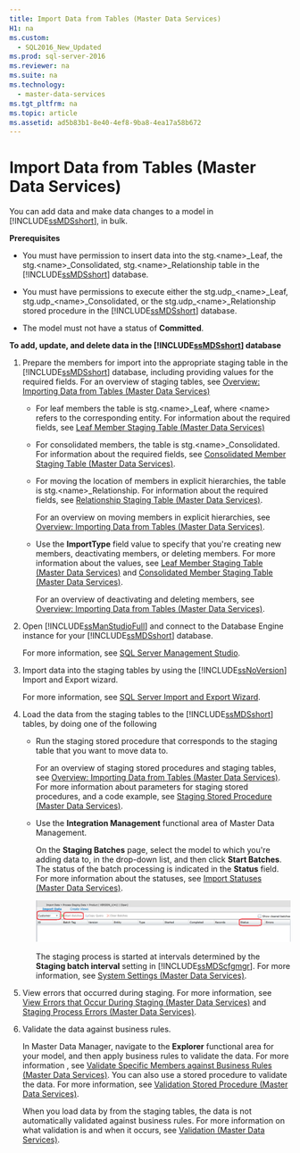 ```yaml
---
title: Import Data from Tables (Master Data Services)
H1: na
ms.custom: 
  - SQL2016_New_Updated
ms.prod: sql-server-2016
ms.reviewer: na
ms.suite: na
ms.technology: 
  - master-data-services
ms.tgt_pltfrm: na
ms.topic: article
ms.assetid: ad5b83b1-8e40-4ef8-9ba8-4ea17a58b672
---
```

# Import Data from Tables (Master Data Services)
  You can add data and make data changes to a model in [!INCLUDE[ssMDSshort](../../Topics/TopicNameContainA/includes/ssMDSshort_md.md)], in bulk.  
  
 **Prerequisites**  
  
-   You must have permission to insert data into the stg.<name\>_Leaf, the stg.<name\>_Consolidated, stg.<name\>_Relationship table in the [!INCLUDE[ssMDSshort](../../Topics/TopicNameContainA/includes/ssMDSshort_md.md)] database.  
  
-   You must have permissions to execute either the stg.udp_<name\>_Leaf, stg.udp\_<name\>_Consolidated, or the stg.udp\_<name\>_Relationship stored procedure in the [!INCLUDE[ssMDSshort](../../Topics/TopicNameContainA/includes/ssMDSshort_md.md)] database.  
  
-   The model must not have a status of **Committed**.  
  
 **To add, update, and delete data in the [!INCLUDE[ssMDSshort](../../Topics/TopicNameContainA/includes/ssMDSshort_md.md)] database**  
  
1.  Prepare the members for import into the appropriate staging table in the [!INCLUDE[ssMDSshort](../../Topics/TopicNameContainA/includes/ssMDSshort_md.md)] database, including providing values for the required fields. For an overview of staging tables, see [Overview: Importing Data from Tables &#40;Master Data Services&#41;](../Topic/Overview:%20Importing%20Data%20from%20Tables%20\(Master%20Data%20Services\).md)  
  
    -   For leaf members the table is stg.<name\>_Leaf, where <name\> refers to the corresponding entity. For information about the required fields, see [Leaf Member Staging Table &#40;Master Data Services&#41;](../../Topics/TopicNameNotContainA/Leaf-Member-Staging-Table--Master-Data-Services-.md)  
  
    -   For consolidated members, the table is stg.<name\>_Consolidated. For information about the required fields, see [Consolidated Member Staging Table &#40;Master Data Services&#41;](../../Topics/TopicNameNotContainA/Consolidated-Member-Staging-Table--Master-Data-Services-.md).  
  
    -   For moving the location of members in explicit hierarchies, the table is stg.<name\>_Relationship. For information about the required fields, see [Relationship Staging Table &#40;Master Data Services&#41;](../../Topics/TopicNameNotContainA/Relationship-Staging-Table--Master-Data-Services-.md).  
  
         For an overview on moving members in explicit hierarchies, see [Overview: Importing Data from Tables &#40;Master Data Services&#41;](../Topic/Overview:%20Importing%20Data%20from%20Tables%20\(Master%20Data%20Services\).md).  
  
    -   Use the **ImportType** field value to specify that you're creating new members, deactivating members, or deleting members. For more information about the values, see [Leaf Member Staging Table &#40;Master Data Services&#41;](../../Topics/TopicNameNotContainA/Leaf-Member-Staging-Table--Master-Data-Services-.md) and [Consolidated Member Staging Table &#40;Master Data Services&#41;](../../Topics/TopicNameNotContainA/Consolidated-Member-Staging-Table--Master-Data-Services-.md).  
  
         For an overview of deactivating and deleting members, see [Overview: Importing Data from Tables &#40;Master Data Services&#41;](../Topic/Overview:%20Importing%20Data%20from%20Tables%20\(Master%20Data%20Services\).md).  
  
2.  Open [!INCLUDE[ssManStudioFull](../../Topics/TopicNameContainA/includes/ssManStudioFull_md.md)] and connect to the Database Engine instance for your [!INCLUDE[ssMDSshort](../../Topics/TopicNameContainA/includes/ssMDSshort_md.md)] database.  
  
     For more information, see [SQL Server Management Studio](../Topic/SQL%20Server%20Management%20Studio.md).  
  
3.  Import data into the staging tables by using the [!INCLUDE[ssNoVersion](../../Topics/TopicNameContainA/includes/ssNoVersion_md.md)] Import and Export wizard.  
  
     For more information, see [SQL Server Import and Export Wizard](../../Topics/TopicNameNotContainA/SQL-Server-Import-and-Export-Wizard.md).  
  
4.  Load the data from the staging tables to the [!INCLUDE[ssMDSshort](../../Topics/TopicNameContainA/includes/ssMDSshort_md.md)] tables, by doing one of the following  
  
    -   Run the staging stored procedure that corresponds to the staging table that you want to move data to.  
  
         For an overview of staging stored procedures and staging tables, see [Overview: Importing Data from Tables &#40;Master Data Services&#41;](../Topic/Overview:%20Importing%20Data%20from%20Tables%20\(Master%20Data%20Services\).md). For more information about parameters for staging stored procedures, and a code example, see [Staging Stored Procedure &#40;Master Data Services&#41;](../../Topics/TopicNameNotContainA/Staging-Stored-Procedure--Master-Data-Services-.md).  
  
    -   Use the **Integration Management** functional area of Master Data Management.  
  
         On the **Staging Batches** page, select the model to which you're adding data to, in the drop-down list, and then click **Start Batches**. The status of the batch processing is indicated in the **Status** field. For more information about the statuses, see [Import Statuses &#40;Master Data Services&#41;](../../Topics/TopicNameNotContainA/Import-Statuses--Master-Data-Services-.md).  
  
         ![Staging Batches Page in Master Data Manager](../../Topics/TopicNameNotContainA/media/mds_StagingBatchesPage.png "mds_StagingBatchesPage")  
  
         The staging process  is started at intervals determined by the **Staging batch interval** setting in [!INCLUDE[ssMDScfgmgr](../../Topics/TopicNameContainA/includes/ssMDScfgmgr_md.md)]. For more information, see [System Settings &#40;Master Data Services&#41;](../../Topics/TopicNameNotContainA/System-Settings--Master-Data-Services-.md).  
  
5.  View errors that occurred during staging. For more information, see [View Errors that Occur During Staging &#40;Master Data Services&#41;](../../Topics/TopicNameNotContainA/View-Errors-that-Occur-During-Staging--Master-Data-Services-.md) and [Staging Process Errors &#40;Master Data Services&#41;](../../Topics/TopicNameNotContainA/Staging-Process-Errors--Master-Data-Services-.md).  
  
6.  Validate the data against business rules.  
  
     In Master Data Manager, navigate to the **Explorer** functional area for your model, and then apply business rules to validate the data. For more information , see [Validate Specific Members against Business Rules &#40;Master Data Services&#41;](../../Topics/TopicNameNotContainA/Validate-Specific-Members-against-Business-Rules--Master-Data-Services-.md). You can also use a stored procedure to validate the data. For more information, see [Validation Stored Procedure &#40;Master Data Services&#41;](../../Topics/TopicNameNotContainA/Validation-Stored-Procedure--Master-Data-Services-.md).  
  
     When you load data by from the staging tables, the data is not automatically validated against business rules. For more information on what validation is and when it occurs, see [Validation &#40;Master Data Services&#41;](../../Topics/TopicNameNotContainA/Validation--Master-Data-Services-.md).  
  
  